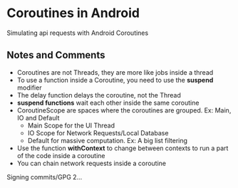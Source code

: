 # Coroutines in Android

Simulating api requests with Android Coroutines

## Notes and Comments

* Coroutines are not Threads, they are more like jobs inside a thread
* To use a function inside a Coroutine, you need to use the __suspend__ modifier
* The delay function delays the coroutine, not the Thread
* __suspend functions__ wait each other inside the same coroutine 
* CoroutineScope are spaces where the coroutines are grouped. Ex: Main, IO and Default
  * Main Scope for the UI Thread
  * IO Scope for Network Requests/Local Database
  * Default for massive computation. Ex: A big list filtering
* Use the function __withContext__ to change between contexts to run a part of the code inside a coroutine 
* You can chain network requests inside a coroutine

Signing commits/GPG 2...
